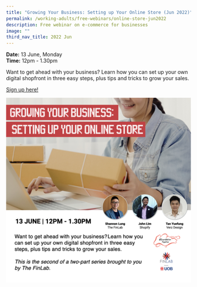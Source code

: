 ```yaml
---
title: "Growing Your Business: Setting up Your Online Store (Jun 2022)"
permalink: /working-adults/free-webinars/online-store-jun2022
description: Free webinar on e-commerce for businesses
image: ""
third_nav_title: 2022 Jun
---
```


**Date:** 13 June, Monday
<br> **Time:** 12pm - 1.30pm

Want to get ahead with your business? Learn how you can set up your own digital shopfront in three easy steps, plus tips and tricks to grow your sales. 

[Sign up here!](https://go.gov.sg/wa-finlab4-june22)

![Free webinar for working adults on e-commerce](/images/WA-Jun-Online-Store.jpeg)